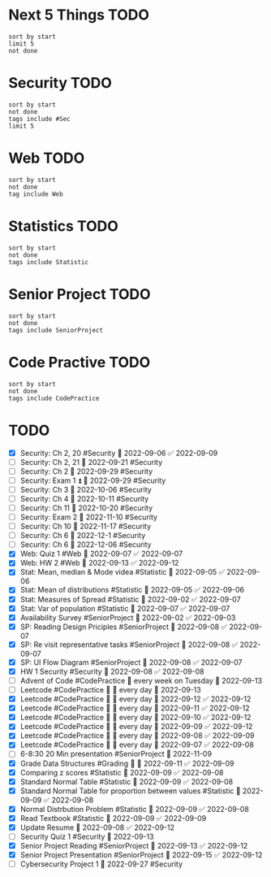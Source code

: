 # Next 5 Things TODO
```tasks
sort by start
limit 5
not done
```

# Security TODO
```tasks
sort by start
not done
tags include #Sec
limit 5
```
# Web TODO
```tasks
sort by start
not done
tag include Web
```
# Statistics TODO
```tasks
sort by start
not done
tags include Statistic
```
# Senior Project TODO
```tasks
sort by start
not done
tags include SeniorProject
```
# Code Practive TODO
```tasks
sort by start
not done
tags include CodePractice
```

# TODO
- [x] Security: Ch 2, 20 #Security 📅 2022-09-06 ✅ 2022-09-09
- [ ] Security: Ch 2, 21 📅 2022-09-21 #Security
- [ ] Security: Ch 2 📅 2022-09-29 #Security 
- [ ] Security: Exam 1 ⏫ 📅 2022-09-29 #Security
- [ ] Security: Ch 3 📅 2022-10-06 #Security
- [ ] Security: Ch 4 📅 2022-10-11 #Security
- [ ] Security: Ch 11 📅 2022-10-20 #Security
- [ ] Security: Exam 2 📅 2022-11-10 #Security
- [ ] Security: Ch 10 📅 2022-11-17 #Security
- [ ] Security: Ch 6 📅 2022-12-1 #Security
- [ ] Security: Ch 6 📅 2022-12-06 #Security
- [x] Web: Quiz 1 #Web 📅 2022-09-07 ✅ 2022-09-07
- [x] Web: HW 2 #Web 📅 2022-09-13 ✅ 2022-09-12
- [x] Stat: Mean, median & Mode videa #Statistic 📅 2022-09-05 ✅ 2022-09-06
- [x] Stat: Mean of distributions #Statistic 📅 2022-09-05 ✅ 2022-09-06
- [x] Stat: Measures of Spread #Statistic 📅 2022-09-02 ✅ 2022-09-07
- [x] Stat: Var of population #Statistic 📅 2022-09-07 ✅ 2022-09-07
- [x] Availability Survey #SeniorProject 📅 2022-09-02 ✅ 2022-09-03
- [x] SP: Reading Design Priciples #SeniorProject 📅 2022-09-08 ✅ 2022-09-07
- [x] SP: Re visit representative tasks #SeniorProject 📅 2022-09-08 ✅ 2022-09-07
- [x] SP: UI Flow Diagram #SeniorProject 📅 2022-09-08 ✅ 2022-09-07
- [x] HW 1 Security #Security 📅 2022-09-08 ✅ 2022-09-08
- [ ] Advent of Code #CodePractice 🔁 every week on Tuesday 📅 2022-09-13
- [ ] Leetcode #CodePractice 🔽 🔁 every day 📅 2022-09-13
- [x] Leetcode #CodePractice 🔽 🔁 every day 📅 2022-09-12 ✅ 2022-09-12
- [x] Leetcode #CodePractice 🔽 🔁 every day 📅 2022-09-11 ✅ 2022-09-12
- [x] Leetcode #CodePractice 🔽 🔁 every day 📅 2022-09-10 ✅ 2022-09-12
- [x] Leetcode #CodePractice 🔽 🔁 every day 📅 2022-09-09 ✅ 2022-09-12
- [x] Leetcode #CodePractice 🔽 🔁 every day 📅 2022-09-08 ✅ 2022-09-09
- [x] Leetcode #CodePractice 🔽 🔁 every day 📅 2022-09-07 ✅ 2022-09-08
- [ ] 6-8:30 20 Min presentation #SeniorProject 📅 2022-11-09
- [x] Grade Data Structures #Grading 🔼 📅 2022-09-11 ✅ 2022-09-09
- [x] Comparing z scores #Statistic 📅 2022-09-09 ✅ 2022-09-08
- [x] Standard Normal Table #Statistic 📅 2022-09-09 ✅ 2022-09-08
- [x] Standard Normal Table for proportion between values #Statistic 📅 2022-09-09 ✅ 2022-09-08
- [x] Normal Distrbution Problem #Statistic 📅 2022-09-09 ✅ 2022-09-08
- [x] Read Textbook #Statistic 📅 2022-09-09 ✅ 2022-09-09
- [x] Update Resume 📅 2022-09-08 ✅ 2022-09-12
- [ ] Security Quiz 1 #Security 📅 2022-09-13
- [x] Senior Project Reading #SeniorProject 📅 2022-09-13 ✅ 2022-09-12
- [x] Senior Project Presentation #SeniorProject 📅 2022-09-15 ✅ 2022-09-12
- [ ] Cybersecurity Project 1 📅 2022-09-27 #Security 